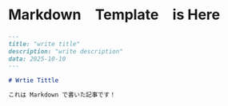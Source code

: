 
# Markdown　Template　is Here

```md
---
title: "write title"
description: "write description"
data: 2025-10-10
---

# Wrtie Tittle

これは Markdown で書いた記事です！

```
